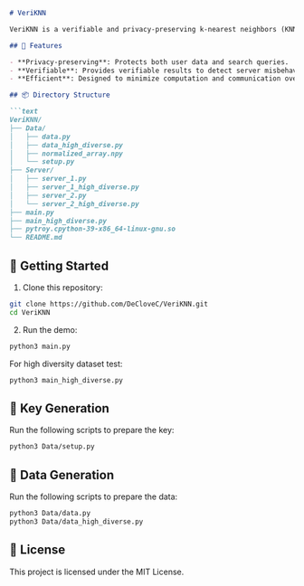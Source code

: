 
````markdown
# VeriKNN

VeriKNN is a verifiable and privacy-preserving k-nearest neighbors (KNN) search framework. It ensures the correctness of search results while protecting user data and queries.

## 🧠 Features

- **Privacy-preserving**: Protects both user data and search queries.
- **Verifiable**: Provides verifiable results to detect server misbehavior.
- **Efficient**: Designed to minimize computation and communication overhead.

## 📦 Directory Structure

```text
VeriKNN/
├── Data/
│   ├── data.py
│   ├── data_high_diverse.py
│   ├── normalized_array.npy
│   └── setup.py
├── Server/
│   ├── server_1.py
│   ├── server_1_high_diverse.py
│   ├── server_2.py
│   └── server_2_high_diverse.py
├── main.py
├── main_high_diverse.py
├── pytroy.cpython-39-x86_64-linux-gnu.so
└── README.md
````

## 🚀 Getting Started

1. Clone this repository:

```bash
git clone https://github.com/DeCloveC/VeriKNN.git
cd VeriKNN
```


2. Run the demo:

```bash
python3 main.py
```

For high diversity dataset test:

```bash
python3 main_high_diverse.py
```

## 📁 Key Generation

Run the following scripts to prepare the key:

```bash
python3 Data/setup.py
```

## 📁 Data Generation

Run the following scripts to prepare the data:

```bash
python3 Data/data.py
python3 Data/data_high_diverse.py
```



## 📜 License

This project is licensed under the MIT License.

